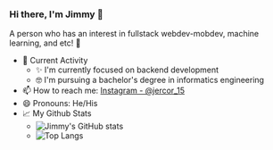 ### Hi there, I'm Jimmy 👋
A person who has an interest in fullstack webdev-mobdev, machine learning, and etc! 🙌

- 🎯 Current Activity
  - ✨ I'm currently focused on backend development
  - 🤓 I'm pursuing a bachelor's degree in informatics engineering
- 📫 How to reach me: [Instagram - @jercor_15](https://instagram.com/jercor_15)
- 😄 Pronouns: He/His
- 📈 My Github Stats
  - ![Jimmy's GitHub stats](https://github-readme-stats.vercel.app/api?username=jeremyascornelis&show_icons=true)
  - ![Top Langs](https://github-readme-stats.vercel.app/api/top-langs/?username=jeremyascornelis&layout=compact)
